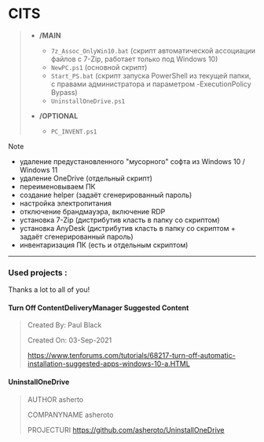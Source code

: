 # CITS
> - **/MAIN**
>
>      - `7z_Assoc_OnlyWin10.bat` (скрипт автоматической ассоциации файлов с 7-Zip, работает только под Windows 10)
>      - `NewPC.ps1` (основной скрипт)
>      - `Start_PS.bat` (скрипт запуска PowerShell из текущей папки, с правами администратора и параметром -ExecutionPolicy Bypass)
>      - `UninstallOneDrive.ps1`
> - **/OPTIONAL**
>
>      - `PC_INVENT.ps1`

> [!NOTE]
>    - удаление предустановленного "мусорного" софта из Windows 10 / Windows 11
>    - удаление OneDrive (отдельный скрипт)
>    - переименовываем ПК
>    - создание helper (задаёт сгенерированный пароль)
>    - настройка электропитания
>    - отключение брандмауэра, включение RDP
>    - установка 7-Zip (дистрибутив класть в папку со скриптом)
>    - установка AnyDesk (дистрибутив класть в папку со скриптом + задаёт сгенерированный пароль)
>    - инвентаризация ПК (есть и отдельным скриптом)
---
### Used projects :
Thanks a lot to all of you!
#### Turn Off ContentDeliveryManager Suggested Content
> Created By: Paul Black
>
> Created On: 03-Sep-2021
>
> https://www.tenforums.com/tutorials/68217-turn-off-automatic-installation-suggested-apps-windows-10-a.HTML
#### UninstallOneDrive
> AUTHOR asherto
>
> COMPANYNAME asheroto
>
> PROJECTURI https://github.com/asheroto/UninstallOneDrive